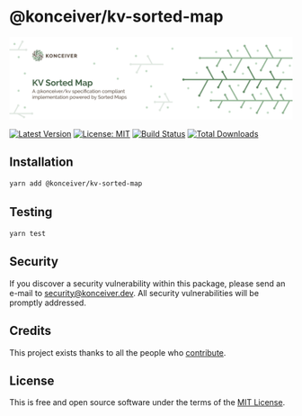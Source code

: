 # @konceiver/kv-sorted-map

<p align="center"><img src="./banner.png" /></p>

[![Latest Version](https://badgen.now.sh/npm/v/@konceiver/kv-sorted-map)](https://www.npmjs.com/package/@konceiver/kv-sorted-map)
[![License: MIT](https://badgen.now.sh/badge/license/MIT/green)](./LICENSE)
[![Build Status](https://img.shields.io/github/workflow/status/konceiver/kv-sorted-map/run-tests?label=tests)](https://img.shields.io/github/workflow/status/konceiver/kv-sorted-map/CI?label=CI)
[![Total Downloads](https://badgen.net/npm/dt/konceiver/kv-sorted-map)](https://npmjs.org/package/@konceiver/kv-sorted-map)

## Installation

```bash
yarn add @konceiver/kv-sorted-map
```

## Testing

```bash
yarn test
```

## Security

If you discover a security vulnerability within this package, please send an e-mail to security@konceiver.dev. All security vulnerabilities will be promptly addressed.

## Credits

This project exists thanks to all the people who [contribute](../../contributors).

## License

This is free and open source software under the terms of the [MIT License](./LICENSE).
